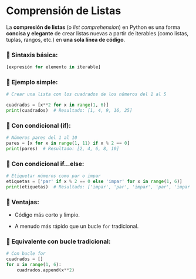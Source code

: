 
# Comprensión de Listas

La **compresión de listas** (o _list comprehension_) en Python es una forma **concisa y elegante** de crear listas nuevas a partir de iterables (como listas, tuplas, rangos, etc.) en **una sola línea de código**.

### 🔹 Sintaxis básica:


```python
[expresión for elemento in iterable]
```

### 🔹 Ejemplo simple:

```python
# Crear una lista con los cuadrados de los números del 1 al 5

cuadrados = [x**2 for x in range(1, 6)]
print(cuadrados)  # Resultado: [1, 4, 9, 16, 25]
```


### 🔹 Con condicional (if):

```python
# Números pares del 1 al 10
pares = [x for x in range(1, 11) if x % 2 == 0]
print(pares)  # Resultado: [2, 4, 6, 8, 10]

```

### 🔹 Con condicional if...else:

```python
# Etiquetar números como par o impar
etiquetas = ['par' if x % 2 == 0 else 'impar' for x in range(1, 6)]
print(etiquetas)  # Resultado: ['impar', 'par', 'impar', 'par', 'impar']

```


### 🔹 Ventajas:

- Código más corto y limpio.
    
- A menudo más rápido que un bucle `for` tradicional.


### 🔹 Equivalente con bucle tradicional:


```python
# Con bucle for
cuadrados = []
for x in range(1, 6):
    cuadrados.append(x**2)

```